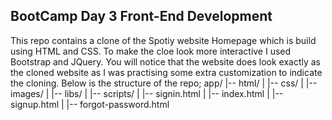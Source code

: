 ## BootCamp Day 3 Front-End Development
This repo contains a clone of the Spotiy website Homepage which is build using HTML and CSS.
To make the cloe look more interactive I used Bootstrap and JQuery. 
You will notice that the website does look exactly as the cloned website as I was practising some extra 
customization to indicate the cloning. Below is the structure of the repo;
app/
    |-- html/
    |   |-- css/
    |   |-- images/
    |   |-- libs/
    |   |-- scripts/
    |   |-- signin.html
    |   |-- index.html
    |   |-- signup.html
    |   |-- forgot-password.html


